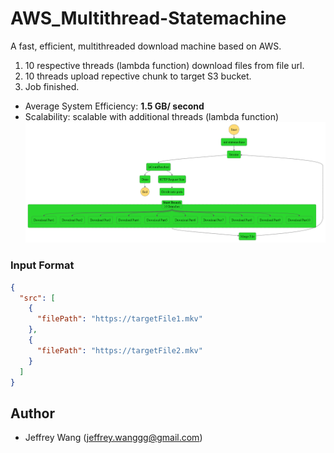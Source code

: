 # AWS_Multithread-Statemachine
A fast, efficient, multithreaded download machine based on AWS.
1. 10 respective threads (lambda function) download files from file url.
2. 10 threads upload repective chunk to target S3 bucket.
3. Job finished.
* Average System Efficiency: **1.5 GB/ second**
* Scalability: scalable with additional threads (lambda function)
![stepfunctions_graph.png](stepfunctions_graph.png)
### Input Format
```json
{
  "src": [
    {
      "filePath": "https://targetFile1.mkv"
    },
    {
      "filePath": "https://targetFile2.mkv"
    }
  ]
}
```
## Author <a name = "author"></a>
- Jeffrey Wang (jeffrey.wanggg@gmail.com)

